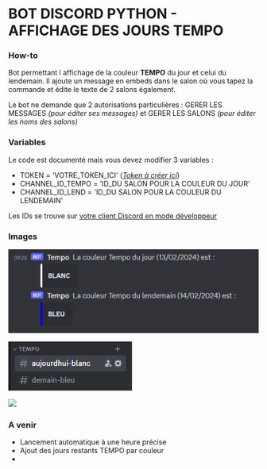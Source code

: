 # BOT DISCORD PYTHON - AFFICHAGE DES JOURS TEMPO

### How-to
Bot permettant l affichage de la couleur **TEMPO** du jour et celui du lendemain.
Il ajoute un message en embeds dans le salon où vous tapez la commande et édite le texte de 2 salons également.

Le bot ne demande que 2 autorisations particulières : GERER LES MESSAGES *(pour éditer ses messages)* et GERER LES SALONS *(pour éditer les noms des salons)*

### Variables

Le code est documenté mais vous devez modifier 3 variables :  

- TOKEN = 'VOTRE_TOKEN_ICI' ([*Token à créer ici*](https://discord.com/developers/applications "Token à créer ici"))
- CHANNEL_ID_TEMPO = 'ID_DU SALON POUR LA COULEUR DU JOUR'
- CHANNEL_ID_LEND = 'ID_DU SALON POUR LA COULEUR DU LENDEMAIN'

Les IDs se trouve sur [votre client Discord en mode développeur](https://support.discord.com/hc/fr/articles/206346498-O%C3%B9-trouver-l-ID-de-mon-compte-utilisateur-serveur-message "votre client Discord en mode développeur")

### Images
![](https://github.com/Allread/tempo_discord/blob/main/screens/salon.png?raw=true)

![](https://github.com/Allread/tempo_discord/blob/main/screens/edit_salon.png?raw=true)

![](https://github.com/Allread/tempo_discord/blob/main/screens/screen3?raw=true)

### A venir
- Lancement automatique à une heure précise
- Ajout des jours restants TEMPO par couleur
- 
